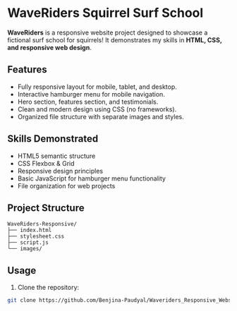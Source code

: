 # WaveRiders Squirrel Surf School

**WaveRiders** is a responsive website project designed to showcase a fictional surf school for squirrels! It demonstrates my skills in **HTML, CSS, and responsive web design**.

## Features

- Fully responsive layout for mobile, tablet, and desktop.
- Interactive hamburger menu for mobile navigation.
- Hero section, features section, and testimonials.
- Clean and modern design using CSS (no frameworks).
- Organized file structure with separate images and styles.

## Skills Demonstrated

- HTML5 semantic structure
- CSS Flexbox & Grid
- Responsive design principles
- Basic JavaScript for hamburger menu functionality
- File organization for web projects

## Project Structure

```
WaveRiders-Responsive/
├── index.html
├── stylesheet.css
├── script.js
└── images/
```

## Usage

1. Clone the repository:
```bash
git clone https://github.com/Benjina-Paudyal/Waveriders_Responsive_Website.git
